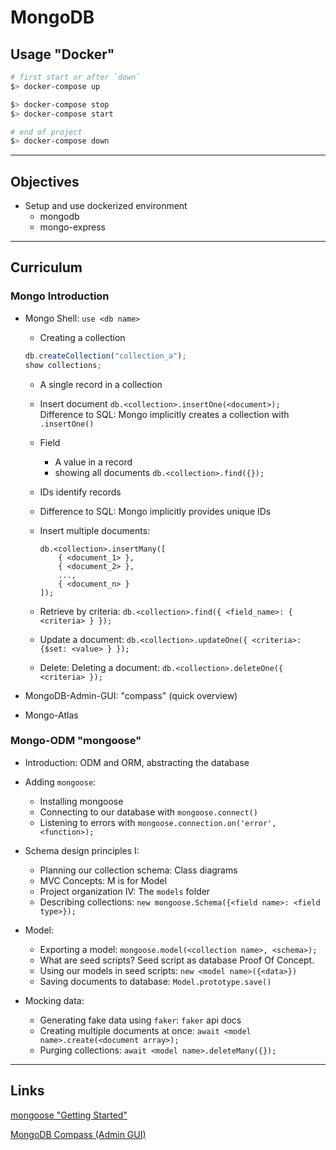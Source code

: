 # MongoDB

## Usage "Docker"
```bash
# first start or after `down`
$> docker-compose up

$> docker-compose stop
$> docker-compose start

# end of project
$> docker-compose down
```

---

## Objectives
- Setup and use dockerized environment
  - mongodb
  - mongo-express

---

## Curriculum
### Mongo Introduction
- Mongo Shell: `use <db name>`

	- Creating a collection
	```javascript
	db.createCollection("collection_a");
	show collections;
	```
	- A single record in a collection
	- Insert document `db.<collection>.insertOne(<document>);`
	Difference to SQL: Mongo implicitly creates a collection with `.insertOne()`

	- Field
		- A value in a record
		- showing all documents `db.<collection>.find({});`

	- IDs identify records
	- Difference to SQL: Mongo implicitly provides unique IDs

    - Insert multiple documents:

	  ```
	  db.<collection>.insertMany([
		  { <document_1> }, 
		  { <document_2> }, 
		  ..., 
		  { <document_n> }
	  ]);
	  ```

	- Retrieve by criteria:
	  `db.<collection>.find({ <field_name>: { <criteria> } });`

	- Update a document:
	  `db.<collection>.updateOne({ <criteria>: {$set: <value> } });`

	- Delete: Deleting a document:
	  `db.<collection>.deleteOne({ <criteria> });`

- MongoDB-Admin-GUI: "compass" (quick overview)
- Mongo-Atlas

### Mongo-ODM "mongoose"
- Introduction: ODM and ORM, abstracting the database

- Adding `mongoose`:
	- Installing mongoose
	- Connecting to our database with `mongoose.connect()`
	- Listening to errors with `mongoose.connection.on('error', <function>);`

- Schema design principles I:
	- Planning our collection schema: Class diagrams
	- MVC Concepts: M is for Model
	- Project organization IV: The `models` folder 
	- Describing collections: 
	`new mongoose.Schema({<field name>: <field type>});`

- Model:
	- Exporting a model: `mongoose.model(<collection name>, <schema>);`
	- What are seed scripts? Seed script as database Proof Of Concept.
	- Using our models in seed scripts: `new <model name>({<data>})`
	- Saving documents to database: `Model.prototype.save()`

- Mocking data:
	- Generating fake data using `faker`: `faker` api docs
	- Creating multiple documents at once: 
	`await <model name>.create(<document array>);`
	- Purging collections: `await <model name>.deleteMany({});`

---

## Links
[mongoose "Getting Started"](https://mongoosejs.com/docs/index.html)

[MongoDB Compass (Admin GUI)](https://www.mongodb.com/try/download/compass)